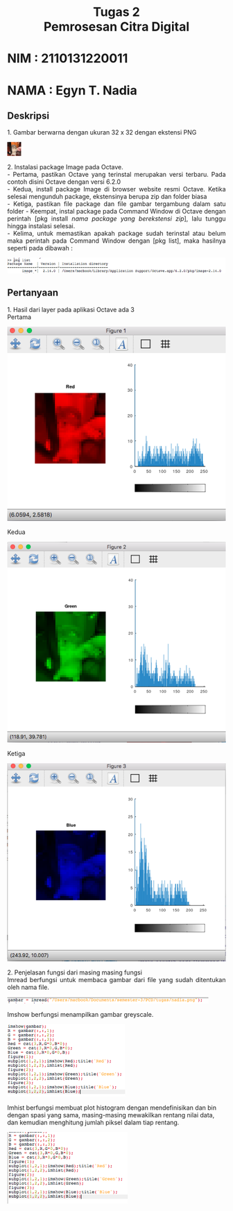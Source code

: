 <h1 align = center> Tugas 2<br> Pemrosesan Citra Digital</h1>

# NIM   : 2110131220011
# NAMA  : Egyn T. Nadia


## Deskripsi
<p align = justify>
1. Gambar berwarna dengan ukuran 32 x 32 dengan ekstensi PNG
   
   ![nadia.png](/nadia.png)

<p>

<p align = justify>2. Instalasi package Image pada Octave.<br>
   - Pertama, pastikan Octave yang terinstal merupakan versi terbaru. Pada contoh disini Octave dengan versi 6.2.0<br>
   - Kedua, install package Image di browser website resmi Octave. Ketika selesai mengunduh package, ekstensinya berupa zip dan folder biasa<br>
   - Ketiga, pastikan file package dan file gambar tergambung dalam satu folder
   - Keempat, instal package pada Command Window di Octave dengan perintah [pkg install <i>nama package yang berekstensi zip</i>], lalu tunggu hingga instalasi selesai.<br>
   - Kelima, untuk memastikan apakah package sudah terinstal atau belum maka perintah pada Command Window dengan [pkg list], maka hasilnya seperti pada dibawah :
  
![pkglist.png](/pkglist.png)
</p>


## Pertanyaan
<p align =  justify>
1. Hasil dari layer pada aplikasi Octave ada 3<br>
Pertama
  
![layer1.png](/layer1.png)

Kedua

![layer2.png](/layer2.png)

Ketiga

![layer3.png](/layer3.png)

</p>
<p align = justify>
2. Penjelasan fungsi dari masing masing fungsi<br> 
Imread berfungsi untuk membaca gambar dari file yang sudah ditentukan oleh nama file.

![imread.png](/imread.png)

Imshow berfungsi menampilkan gambar greyscale.

![imshow.png](/imshow.png)

Imhist berfungsi membuat plot histogram dengan mendefinisikan dan bin dengan spasi yang sama, masing-masing mewakilkan rentang nilai data, dan kemudian menghitung jumlah piksel dalam tiap rentang.

![imhist.png](/imhist.png)

</p>

 
